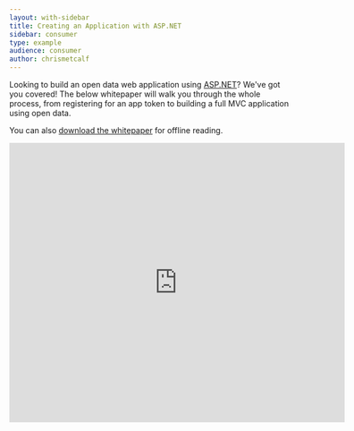 ```yaml
---
layout: with-sidebar
title: Creating an Application with ASP.NET
sidebar: consumer
type: example
audience: consumer
author: chrismetcalf
---
```


Looking to build an open data web application using [ASP.NET](https://en.wikipedia.org/wiki/ASP.NET)? We've got you covered! The below whitepaper will walk you through the whole process, from registering for an app token to building a full MVC application using open data.

You can also [download the whitepaper](/whitepapers/Getting_Started_with_Open_Data_and_ASP_NET_MVC.pdf) for offline reading.

<iframe src="http://docs.google.com/gview?url=http://dev.socrata.com/whitepapers/Getting_Started_with_Open_Data_and_ASP_NET_MVC.pdf&embedded=true" style="width:600px; height:500px;" frameborder="0"></iframe>
